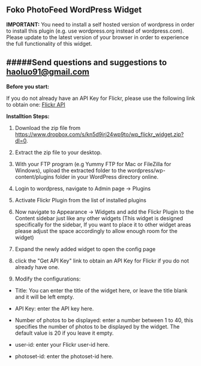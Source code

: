 Foko PhotoFeed WordPress Widget
-------------------------------

**IMPORTANT:** You need to install a self hosted version of wordpress in order to install this plugin (e.g. use wordpress.org instead of wordpress.com). Please update to the latest version of your browser in order to experience the full functionality of this widget.

#####Send questions and suggestions to <a href="mailto:haoluo91@gmail.com" target="_top">haoluo91@gmail.com</a>
-------------------------------

**Before you start:** 
<p>
If you do not already have an API Key for Flickr, please use the following link to obtain one:
<a href="https://www.flickr.com/services/api/misc.api_keys.html" target="_top">Flickr API</a></p>

**Installtion Steps:**

1. Download the zip file from https://www.dropbox.com/s/kn5d9irj24wp9to/wp_flickr_widget.zip?dl=0.

2. Extract the zip file to your desktop.

3. With your FTP program (e.g Yummy FTP for Mac or FileZilla for Windows), upload the extracted folder to the wordpress/wp-content/plugins folder in your WordPress directory online.

4. Login to wordpress, navigate to Admin page -> Plugins

5. Activate Flickr Plugin from the list of installed plugins  

6. Now navigate to Appearance -> Widgets and add the Flickr Plugin to the Content sidebar just like any other widgets (This widget is designed specifically for the sidebar, If you want to place it to other widget areas please adjust the space accordingly to allow enough room for the widget)

7. Expand the newly added widget to open the config page

8. click the "Get API Key" link to obtain an API Key for Flickr if you do not already have one.

9. Modify the configurations:

  - Title: You can enter the title of the widget here, or leave the title blank and it will be left empty.
  
  - API Key: enter the API key here.
  
  - Number of photos to be displayed: enter a number between 1 to 40, this specifies the number of photos to be displayed by the widget. The default value is 20 if you leave it empty.
  
  - user-id: enter your Flickr user-id here.

  - photoset-id: enter the photoset-id here.

